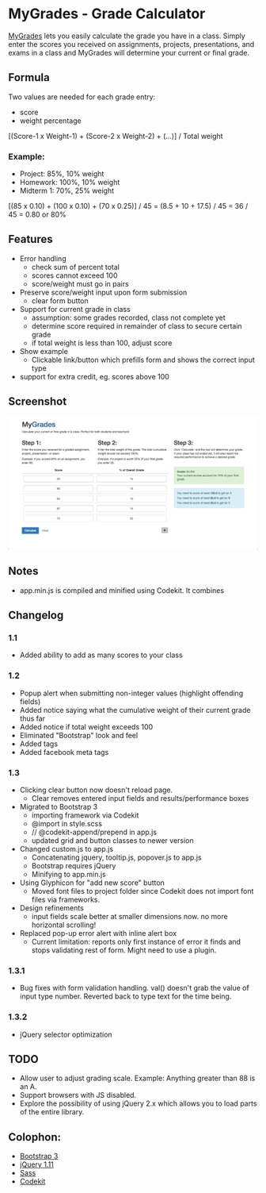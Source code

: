 # MyGrades - Grade Calculator

[MyGrades](http://labs.tonyhue.com/grade-calculator/) lets you easily calculate the grade you have in a class. Simply enter the scores you received on assignments, projects, presentations, and exams in a class and MyGrades will determine your current or final grade.

## Formula

Two values are needed for each grade entry: 

* score
* weight percentage

[(Score-1 x Weight-1) + (Score-2 x Weight-2) + (...)] / Total weight

### Example:
* Project: 85%, 10% weight
* Homework: 100%, 10% weight
* Midterm 1: 70%, 25% weight

[(85 x 0.10) + (100 x 0.10) + (70 x 0.25)] / 45
	= (8.5 + 10 + 17.5) / 45
	= 36 / 45
	= 0.80 or 80%

## Features

* Error handling
	* check sum of percent total
	* scores cannot exceed 100
	* score/weight must go in pairs
* Preserve score/weight input upon form submission
	* clear form button
* Support for current grade in class
	* assumption: some grades recorded, class not complete yet
	* determine score required in remainder of class to secure certain grade
	* if total weight is less than 100, adjust score 
* Show example
	* Clickable link/button which prefills form and shows the correct input type
* support for extra credit, eg. scores above 100

## Screenshot
![ScreenShot](/img/screenshot.png)

## Notes

* app.min.js is compiled and minified using Codekit. It combines 

## Changelog

### 1.1
* Added ability to add as many scores to your class

### 1.2
* Popup alert when submitting non-integer values (highlight offending fields)
* Added notice saying what the cumulative weight of their current grade thus far
* Added notice if total weight exceeds 100
* Eliminated "Bootstrap" look and feel
* Added <meta> tags
* Added facebook meta tags

### 1.3
* Clicking clear button now doesn't reload page.
	* Clear removes entered input fields and results/performance boxes
* Migrated to Bootstrap 3
	* importing framework via Codekit
	* @import in style.scss
	* // @codekit-append/prepend in app.js
	* updated grid and button classes to newer version
* Changed custom.js to app.js
	* Concatenating jquery, tooltip.js, popover.js to app.js
	* Bootstrap requires jQuery
	* Minifying to app.min.js
* Using Glyphicon for "add new score" button
	* Moved font files to project folder since Codekit does not import font files via frameworks.
* Design refinements	
	* input fields scale better at smaller dimensions now. no more horizontal scrolling!
* Replaced pop-up error alert with inline alert box
	* Current limitation: reports only first instance of error it finds and stops validating rest of form. Might need to use a plugin.

### 1.3.1
* Bug fixes with form validation handling. val() doesn't grab the value of input type number. Reverted back to type text for the time being.

### 1.3.2
* jQuery selector optimization

## TODO

* Allow user to adjust grading scale. Example: Anything greater than 88 is an A.
* Support browsers with JS disabled.
* Explore the possibility of using jQuery 2.x which allows you to load parts of the entire library.

## Colophon:

* [Bootstrap 3](http://getbootstrap.com/)
* [jQuery 1.11](http://jquery.com/)
* [Sass](http://sass-lang.com/)
* [Codekit](http://incident57.com/codekit/)



